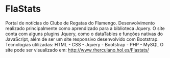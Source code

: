 # FlaStats

Portal de notícias do Clube de Regatas do Flamengo. Desenvolvimento realizado principalmente como aprendizado para a biblioteca Jquery. O site conta com alguns plugins Jquery, como o dataTables e funções nativas do JavaScript, além de ser um site responsivo desenvolvido com Bootstrap.
Tecnologias utilizadas: HTML - CSS - Jquery - Bootstrap - PHP - MySQL
O site pode ser visualizado em:
http://www.rherculano.hol.es/Flastats/ 

